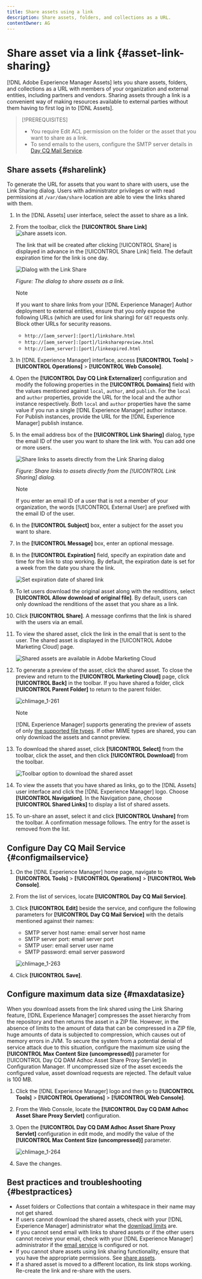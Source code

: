```yaml
---
title: Share assets using a link
description: Share assets, folders, and collections as a URL.
contentOwner: AG
---
```


# Share asset via a link {#asset-link-sharing}

[!DNL Adobe Experience Manager Assets] lets you share assets, folders, and collections as a URL with members of your organization and external entities, including partners and vendors. Sharing assets through a link is a convenient way of making resources available to external parties without them having to first log in to [!DNL Assets].

>[!PREREQUISITES]
>
>* You require Edit ACL permission on the folder or the asset that you want to share as a link.
>* To send emails to the users, configure the SMTP server details in [Day CQ Mail Service](#configmailservice).

## Share assets {#sharelink}

To generate the URL for assets that you want to share with users, use the Link Sharing dialog. Users with administrator privileges or with read permissions at `/var/dam/share` location are able to view the links shared with them.

1. In the [!DNL Assets] user interface, select the asset to share as a link.
1. From the toolbar, click the **[!UICONTROL Share Link]** ![share assets icon](assets/do-not-localize/assets_share.png).

   The link that will be created after clicking [!UICONTROL Share] is displayed in advance in the [!UICONTROL Share Link] field. The default expiration time for the link is one day.

   ![Dialog with the Link Share](assets/Link-sharing-dialog-box.png)

   *Figure: The dialog to share assets as a link.*

   >[!NOTE]
   >
   >If you want to share links from your [!DNL Experience Manager] Author deployment to external entities, ensure that you only expose the following URLs (which are used for link sharing) for `GET` requests only. Block other URLs for security reasons.
   >
   >* `http://[aem_server]:[port]/linkshare.html`
   >* `http://[aem_server]:[port]/linksharepreview.html`
   >* `http://[aem_server]:[port]/linkexpired.html`

1. In [!DNL Experience Manager] interface, access **[!UICONTROL Tools]** > **[!UICONTROL Operations]** > **[!UICONTROL Web Console]**.

1. Open the **[!UICONTROL Day CQ Link Externalizer]** configuration and modify the following properties in the **[!UICONTROL Domains]** field with the values mentioned against `local`, `author`, and `publish`. For the `local` and `author` properties, provide the URL for the local and the author instance respectively. Both `local` and `author` properties have the same value if you run a single [!DNL Experience Manager] author instance. For Publish instances, provide the URL for the [!DNL Experience Manager] publish instance.

1. In the email address box of the **[!UICONTROL Link Sharing]** dialog, type the email ID of the user you want to share the link with. You can add one or more users.

   ![Share links to assets directly from the Link Sharing dialog](assets/Asset-Sharing-LinkShareDialog.png)

   *Figure: Share links to assets directly from the [!UICONTROL Link Sharing] dialog.*

   >[!NOTE]
   >
   >If you enter an email ID of a user that is not a member of your organization, the words [!UICONTROL External User] are prefixed with the email ID of the user.

1. In the **[!UICONTROL Subject]** box, enter a subject for the asset you want to share.

1. In the **[!UICONTROL Message]** box, enter an optional message.

1. In the **[!UICONTROL Expiration]** field, specify an expiration date and time for the link to stop working. By default, the expiration date is set for a week from the date you share the link.

   ![Set expiration date of shared link](assets/Set-shared-link-expiration.png)

1. To let users download the original asset along with the renditions, select **[!UICONTROL Allow download of original file]**. By default, users can only download the renditions of the asset that you share as a link.

1. Click **[!UICONTROL Share]**. A message confirms that the link is shared with the users via an email.

1. To view the shared asset, click the link in the email that is sent to the user. The shared asset is displayed in the [!UICONTROL Adobe Marketing Cloud] page.

   ![Shared assets are available in Adobe Marketing Cloud](assets/chlimage_1-545.png)

1. To generate a preview of the asset, click the shared asset. To close the preview and return to the **[!UICONTROL Marketing Cloud]** page, click **[!UICONTROL Back]** in the toolbar. If you have shared a folder, click **[!UICONTROL Parent Folder]** to return to the parent folder.

   ![chlimage_1-261](assets/chlimage_1-546.png)

   >[!NOTE]
   >
   >[!DNL Experience Manager] supports generating the preview of assets of only [the supported file types](/help/assets/assets-formats.md). If other MIME types are shared, you can only download the assets and cannot preview.

1. To download the shared asset, click **[!UICONTROL Select]** from the toolbar, click the asset, and then click **[!UICONTROL Download]** from the toolbar.

   ![Toolbar option to download the shared asset](assets/chlimage_1-547.png)

1. To view the assets that you have shared as links, go to the [!DNL Assets] user interface and click the [!DNL Experience Manager] logo. Choose **[!UICONTROL Navigation]**. In the Navigation pane, choose **[!UICONTROL Shared Links]** to display a list of shared assets.

1. To un-share an asset, select it and click **[!UICONTROL Unshare]** from the toolbar. A confirmation message follows. The entry for the asset is removed from the list.

## Configure Day CQ Mail Service {#configmailservice}

1. On the [!DNL Experience Manager] home page, navigate to **[!UICONTROL Tools]** > **[!UICONTROL Operations]** > **[!UICONTROL Web Console]**.
1. From the list of services, locate **[!UICONTROL Day CQ Mail Service]**.
1. Click **[!UICONTROL Edit]** beside the service, and configure the following parameters for **[!UICONTROL Day CQ Mail Service]** with the details mentioned against their names:

    * SMTP server host name: email server host name
    * SMTP server port: email server port
    * SMTP user: email server user name
    * SMTP password: email server password

   ![chlimage_1-263](assets/chlimage_1-548.png)

1. Click **[!UICONTROL Save]**.

## Configure maximum data size {#maxdatasize}

When you download assets from the link shared using the Link Sharing feature, [!DNL Experience Manager] compresses the asset hierarchy from the repository and then returns the asset in a ZIP file. However, in the absence of limits to the amount of data that can be compressed in a ZIP file, huge amounts of data is subjected to compression, which causes out of memory errors in JVM. To secure the system from a potential denial of service attack due to this situation, configure the maximum size using the **[!UICONTROL Max Content Size (uncompressed)]** parameter for [!UICONTROL Day CQ DAM Adhoc Asset Share Proxy Servlet] in Configuration Manager. If uncompressed size of the asset exceeds the configured value, asset download requests are rejected. The default value is 100 MB.

1. Click the [!DNL Experience Manager] logo and then go to **[!UICONTROL Tools]** > **[!UICONTROL Operations]** > **[!UICONTROL Web Console]**.
1. From the Web Console, locate the **[!UICONTROL Day CQ DAM Adhoc Asset Share Proxy Servlet]** configuration.
1. Open the **[!UICONTROL Day CQ DAM Adhoc Asset Share Proxy Servlet]** configuration in edit mode, and modify the value of the **[!UICONTROL Max Content Size (uncompressed)]** parameter.

   ![chlimage_1-264](assets/chlimage_1-549.png)

1. Save the changes.

## Best practices and troubleshooting {#bestpractices}

* Asset folders or Collections that contain a whitespace in their name may not get shared.
* If users cannot download the shared assets, check with your [!DNL Experience Manager] administrator what the [download limits](#maxdatasize) are.
* If you cannot send email with links to shared assets or if the other users cannot receive your email, check with your [!DNL Experience Manager] administrator if the [email service](#configmailservice) is configured or not.
* If you cannot share assets using link sharing functionality, ensure that you have the appropriate permissions. See [share assets](#sharelink).
* If a shared asset is moved to a different location, its link stops working. Re-create the link and re-share with the users.
